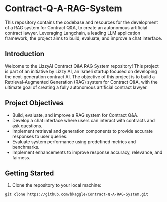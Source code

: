 # Contract-Q-A-RAG-System
This repository contains the codebase and resources for the development of a RAG system for Contract Q&amp;A, to create an autonomous artificial contract lawyer. Leveraging Langchain, a leading LLM application framework, the project aims to build, evaluate, and improve a chat interface.

## Introduction
Welcome to the LizzyAI Contract Q&A RAG System repository! This project is part of an initiative by Lizzy AI, an Israeli startup focused on developing the next-generation contract AI. The objective of this project is to build a Retrieval-Augmented Generation (RAG) system for Contract Q&A, with the ultimate goal of creating a fully autonomous artificial contract lawyer.


## Project Objectives
* Build, evaluate, and improve a RAG system for Contract Q&A.
* Develop a chat interface where users can interact with contracts and ask questions.
* Implement retrieval and generation components to provide accurate responses to user queries.
* Evaluate system performance using predefined metrics and benchmarks.
* Implement enhancements to improve response accuracy, relevance, and fairness.


## Getting Started
1. Clone the repository to your local machine:
```
git clone https://github.com/bkaggle/Contract-Q-A-RAG-System.git
```



